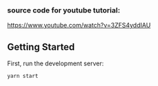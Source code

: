 ### source code for youtube tutorial:

https://www.youtube.com/watch?v=3ZFS4yddIAU

## Getting Started

First, run the development server:

```bash
yarn start
```

